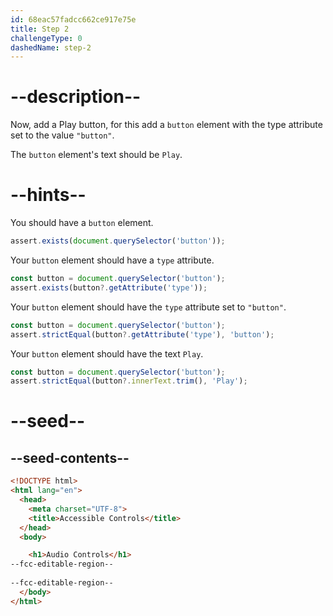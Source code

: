 ```yaml
---
id: 68eac57fadcc662ce917e75e
title: Step 2
challengeType: 0
dashedName: step-2
---
```


# --description--

Now, add a Play button, for this add a `button` element with the type attribute set to the value `"button"`.

The `button` element's text should be `Play`.

# --hints--

You should have a `button` element.

```js
assert.exists(document.querySelector('button'));
```

Your `button` element should have a `type` attribute.

```js
const button = document.querySelector('button');
assert.exists(button?.getAttribute('type'));
```

Your `button` element should have the `type` attribute set to `"button"`.

```js
const button = document.querySelector('button');
assert.strictEqual(button?.getAttribute('type'), 'button');
```

Your `button` element should have the text `Play`.

```js
const button = document.querySelector('button');
assert.strictEqual(button?.innerText.trim(), 'Play');
```

# --seed--

## --seed-contents--

```html
<!DOCTYPE html>
<html lang="en">
  <head>
    <meta charset="UTF-8">
    <title>Accessible Controls</title>
  </head>
  <body>

    <h1>Audio Controls</h1>
--fcc-editable-region--
    
--fcc-editable-region--
  </body>
</html>
```
